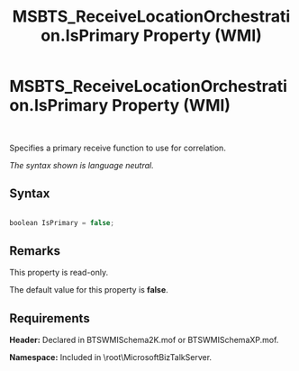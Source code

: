﻿---
title: MSBTS_ReceiveLocationOrchestration.IsPrimary Property (WMI)
TOCTitle: MSBTS_ReceiveLocationOrchestration.IsPrimary Property (WMI)
ms:assetid: a37b31b0-9ba3-43e9-aa78-f1c62695c6a4
ms:mtpsurl: https://msdn.microsoft.com/en-us/library/Aa577846(v=BTS.80)
ms:contentKeyID: 51530174
ms.date: 08/30/2017
mtps_version: v=BTS.80
---

# MSBTS\_ReceiveLocationOrchestration.IsPrimary Property (WMI)

 

Specifies a primary receive function to use for correlation.

*The syntax shown is language neutral.*

## Syntax

```C#
  
boolean IsPrimary = false;  
```

## Remarks

This property is read-only.

The default value for this property is **false**.

## Requirements

**Header:** Declared in BTSWMISchema2K.mof or BTSWMISchemaXP.mof.

**Namespace:** Included in \\root\\MicrosoftBizTalkServer.

